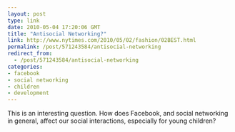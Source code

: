 ```yaml
---
layout: post
type: link
date: 2010-05-04 17:20:06 GMT
title: "Antisocial Networking?"
link: http://www.nytimes.com/2010/05/02/fashion/02BEST.html
permalink: /post/571243584/antisocial-networking
redirect_from: 
  - /post/571243584/antisocial-networking
categories:
- facebook
- social networking
- children
- development
---
```

This is an interesting question. How does Facebook, and social networking in general, affect our social interactions, especially for young children?